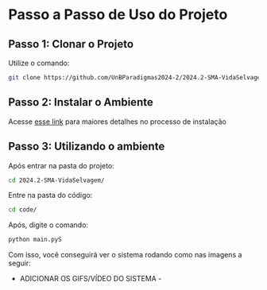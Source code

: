 # Passo a Passo de Uso do Projeto

## Passo 1: Clonar o Projeto

Utilize o comando:

```bash
git clone https://github.com/UnBParadigmas2024-2/2024.2-SMA-VidaSelvagem.git
```

## Passo 2: Instalar o Ambiente

Acesse [esse link](./passoapassoinstalacao.md) para maiores detalhes no processo de instalação

## Passo 3: Utilizando o ambiente

Após entrar na pasta do projeto:

```bash
cd 2024.2-SMA-VidaSelvagem/
```

Entre na pasta do código:

```bash
cd code/
```
Após, digite o comando:

```bash
python main.pyS
```

Com isso, você conseguirá ver o sistema rodando como nas imagens a seguir:

- ADICIONAR OS GIFS/VÍDEO DO SISTEMA - 

